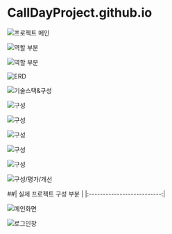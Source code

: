 # CallDayProject.github.io

![프로젝트 메인](/ppt/프로젝트%20메인.JPG "메인 화면")

![역할 부분](/ppt/역할.JPG "역할")

![역할 부분](/ppt/역할2.JPG "역할")

![ERD](/ppt/ERD.JPG "ERD")

![기술스택&구성](/ppt/기술스택%20및%20구성소개.JPG "기술스택&구성")

![구성](/ppt/구성%20소개%202.JPG "구성")

![구성](/ppt/구성%20소개%203.JPG "구성")

![구성](/ppt/구성%20소개%204.JPG "구성")

![구성](/ppt/구성%20소개%205.JPG "구성")

![구성](/ppt/구성%20소개%206.JPG "구성")

![구성/평가/개선](/ppt/구성%20소개%20끝%20평가%20및%20개선.JPG "구성/평가/개선")

##| 실제 프로젝트 구성 부분 |
|:--------------------------:|

![메인화면](/capture/메인화면.JPG "메인화면")

![로그인창](/capture/로그인창.jpg "로그인창")



